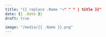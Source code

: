 ```yaml
---
title: "{{ replace .Name "-" " " | title }}"
date: {{ .Date }}
draft: true

image: "/media/{{ .Name }}.png"
---
```



